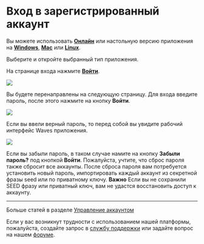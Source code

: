 # Вход в зарегистрированный аккаунт

Вы можете использовать [**Онлайн**](https://dex.wavesplatform.com) или настольную версию приложения на [**Windows**](https://wavesplatform.com/files/WavesClient-win.zip), [**Mac**](https://wavesplatform.com/files/WavesClient-mac.dmg) или [**Linux**](https://wavesplatform.com/files/WavesClient-linux.deb).

Выберите и откройте выбранный тип приложения.

На странице входа нажмите **[Войти](https://dex.wavesplatform.com/sign-in)**.

![](/_assets/login_page_01.png)

Вы будете перенаправлены на следующую страницу. Для входа введите пароль, после этого нажмите на кнопку **Войти**.

![](/_assets/login_page_02.png)

Если вы ввели верный пароль, то перед собой вы увидите рабочий интерфейс Waves приложения.

![](/_assets/login_page_03.png)

Если вы забыли пароль, в таком случае намите на  кнопку **Забыли пароль?** под кнопкой **Войти**. Пожалуйста, учтите, что сброс пароля также сбросит все аккаунты. После сброса пароля вам потребуется установить новый пароль, импортировать каждый аккаунт из секретной фразы seed или по приватному ключу.
**Важно** Если вы не сохранили SEED фразу или приватный ключ, вам не удастся восстановить доступ к аккаунту.

___

Больше статей в разделе [Управление аккаунтом](/waves-client/account-management.md)

Если у вас возникнут трудности с использованием нашей платформы, пожалуйста, создайте запрос в [службу поддержки](https://support.wavesplatform.com/) или задайте вопрос на нашем [форуме](https://forum.wavesplatform.com/).
